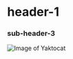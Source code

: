# header-1 

### sub-header-3




![Image of Yaktocat](https://octodex.github.com/images/yaktocat.png)
